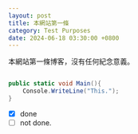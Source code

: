 ```yaml
---
layout: post
title: 本網站第一條
category: Test Purposes
date: 2024-06-18 03:30:00 +0800
---
```



本網站第一條博客，沒有任何紀念意義。
~~~cs

public static void Main(){
    Console.WriteLine("This.");
}

~~~

- [x] done
- [ ] not done.